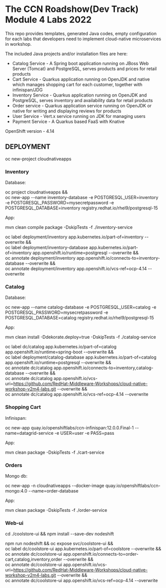 The CCN Roadshow(Dev Track) Module 4 Labs 2022
===

This repo provides templates, generated Java codes, empty configuration for each labs that developers need to implement cloud-native microservices in workshop. 

The included Java projects and/or installation files are here:

* Catalog Service - A Spring boot application running on JBoss Web Server (Tomcat) and PostgreSQL, serves products and prices for retail products
* Cart Service - Quarkus application running on OpenJDK and native which manages shopping cart for each customer, together with infinispan/JDG
* Inventory Service - Quarkus application running on OpenJDK and PostgreSQL, serves inventory and availability data for retail products
* Order service  - Quarkus application service running on OpenJDK or native for writing and displaying reviews for products
* User Service - Vert.x service running on JDK for managing users
* Payment Service  - A Quarkus based FaaS with Knative 

OpenShift version - 4.14


## DEPLOYMENT

oc new-project cloudnativeapps

### Inventory

Database: 

oc project cloudnativeapps && \
oc new-app --name inventory-database -e POSTGRESQL_USER=inventory -e POSTGRESQL_PASSWORD=mysecretpassword -e POSTGRESQL_DATABASE=inventory registry.redhat.io/rhel9/postgresql-15

App:

mvn clean compile package -DskipTests -f ./inventory-service

oc label deployment/inventory app.kubernetes.io/part-of=inventory --overwrite && \
oc label deployment/inventory-database app.kubernetes.io/part-of=inventory app.openshift.io/runtime=postgresql --overwrite && \
oc annotate deployment/inventory app.openshift.io/connects-to=inventory-database --overwrite && \
oc annotate deployment/inventory app.openshift.io/vcs-ref=ocp-4.14 --overwrite

### Catalog

Database:

oc new-app --name catalog-database -e POSTGRESQL_USER=catalog -e POSTGRESQL_PASSWORD=mysecretpassword -e POSTGRESQL_DATABASE=catalog registry.redhat.io/rhel9/postgresql-15

App:

mvn clean install -Ddekorate.deploy=true -DskipTests -f ./catalog-service

oc label dc/catalog app.kubernetes.io/part-of=catalog app.openshift.io/runtime=spring-boot --overwrite && \
oc label deployment/catalog-database app.kubernetes.io/part-of=catalog app.openshift.io/runtime=postgresql --overwrite && \
oc annotate dc/catalog app.openshift.io/connects-to=inventory,catalog-database --overwrite && \
oc annotate dc/catalog app.openshift.io/vcs-uri=https://github.com/RedHat-Middleware-Workshops/cloud-native-workshop-v2m4-labs.git --overwrite && \
oc annotate dc/catalog app.openshift.io/vcs-ref=ocp-4.14 --overwrite

### Shopping Cart

Infinispan:

oc new-app quay.io/openshiftlabs/ccn-infinispan:12.0.0.Final-1 --name=datagrid-service -e USER=user -e PASS=pass

App:

mvn clean package -DskipTests -f ./cart-service

### Orders

Mongo db:

oc new-app -n cloudnativeapps  --docker-image quay.io/openshiftlabs/ccn-mongo:4.0 --name=order-database

App:

mvn clean package -DskipTests -f ./order-service

### Web-ui

cd ./coolstore-ui && npm install --save-dev nodeshift

npm run nodeshift && oc expose svc/coolstore-ui && \
oc label dc/coolstore-ui app.kubernetes.io/part-of=coolstore --overwrite && \
oc annotate dc/coolstore-ui app.openshift.io/connects-to=order-cart,catalog,inventory,order --overwrite && \
oc annotate dc/coolstore-ui app.openshift.io/vcs-uri=https://github.com/RedHat-Middleware-Workshops/cloud-native-workshop-v2m4-labs.git --overwrite && \
oc annotate dc/coolstore-ui app.openshift.io/vcs-ref=ocp-4.14 --overwrite